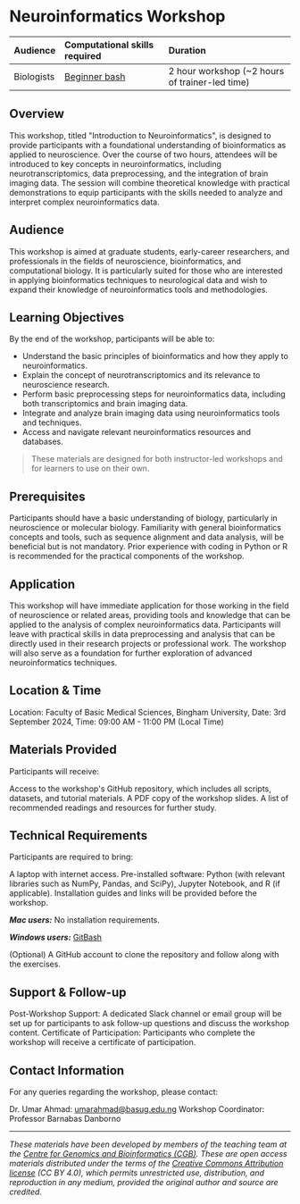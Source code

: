 # Neuroinformatics Workshop

| Audience | Computational skills required | Duration |
:----------|:---------------|:----------|
| Biologists | [Beginner bash](https://hbctraining.github.io/Intro-to-Shell/) | 2 hour workshop (~2 hours of trainer-led time)|

## Overview
This workshop, titled "Introduction to Neuroinformatics", is designed to provide participants with a foundational understanding of bioinformatics as applied to neuroscience. Over the course of two hours, attendees will be introduced to key concepts in neuroinformatics, including neurotranscriptomics, data preprocessing, and the integration of brain imaging data. The session will combine theoretical knowledge with practical demonstrations to equip participants with the skills needed to analyze and interpret complex neuroinformatics data.

## Audience
This workshop is aimed at graduate students, early-career researchers, and professionals in the fields of neuroscience, bioinformatics, and computational biology. It is particularly suited for those who are interested in applying bioinformatics techniques to neurological data and wish to expand their knowledge of neuroinformatics tools and methodologies.

## Learning Objectives
By the end of the workshop, participants will be able to:

- Understand the basic principles of bioinformatics and how they apply to neuroinformatics.
- Explain the concept of neurotranscriptomics and its relevance to neuroscience research.
- Perform basic preprocessing steps for neuroinformatics data, including both transcriptomics and brain imaging data.
- Integrate and analyze brain imaging data using neuroinformatics tools and techniques.
- Access and navigate relevant neuroinformatics resources and databases.

> These materials are designed for both instructor-led workshops and for learners to use on their own.

## Prerequisites
Participants should have a basic understanding of biology, particularly in neuroscience or molecular biology. Familiarity with general bioinformatics concepts and tools, such as sequence alignment and data analysis, will be beneficial but is not mandatory. Prior experience with coding in Python or R is recommended for the practical components of the workshop.

## Application
This workshop will have immediate application for those working in the field of neuroscience or related areas, providing tools and knowledge that can be applied to the analysis of complex neuroinformatics data. Participants will leave with practical skills in data preprocessing and analysis that can be directly used in their research projects or professional work. The workshop will also serve as a foundation for further exploration of advanced neuroinformatics techniques.

## Location & Time
Location: Faculty of Basic Medical Sciences, Bingham University,  Date: 3rd September 2024, Time: 09:00 AM - 11:00 PM (Local Time)

## Materials Provided
Participants will receive:

Access to the workshop's GitHub repository, which includes all scripts, datasets, and tutorial materials.
A PDF copy of the workshop slides.
A list of recommended readings and resources for further study.

## Technical Requirements
Participants are required to bring:

A laptop with internet access.
Pre-installed software: Python (with relevant libraries such as NumPy, Pandas, and SciPy), Jupyter Notebook, and R (if applicable). Installation guides and links will be provided before the workshop.

***Mac users:***
No installation requirements.

***Windows users:***
[GitBash](https://git-scm.com/download/win)

(Optional) A GitHub account to clone the repository and follow along with the exercises.

## Support & Follow-up
Post-Workshop Support: A dedicated Slack channel or email group will be set up for participants to ask follow-up questions and discuss the workshop content.
Certificate of Participation: Participants who complete the workshop will receive a certificate of participation.

## Contact Information
For any queries regarding the workshop, please contact:

Dr. Umar Ahmad: umarahmad@basug.edu.ng 
Workshop Coordinator: Professor Barnabas Danborno

***
*These materials have been developed by members of the teaching team at the [Centre for Genomics and Bioinformatics (CGB)](https://www.bioseqc.com). These are open access materials distributed under the terms of the [Creative Commons Attribution license](https://creativecommons.org/licenses/by/4.0/) (CC BY 4.0), which permits unrestricted use, distribution, and reproduction in any medium, provided the original author and source are credited.*

